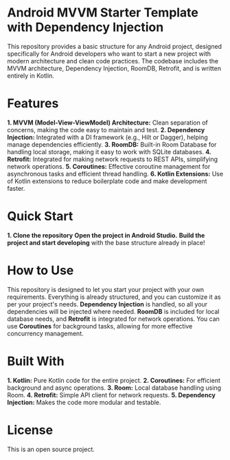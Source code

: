 # Android MVVM Starter Template with Dependency Injection
This repository provides a basic structure for any Android project, designed specifically for Android developers who want to start a new project with modern architecture and clean code practices. The codebase includes the MVVM architecture, Dependency Injection, RoomDB, Retrofit, and is written entirely in Kotlin.

# Features
**1. MVVM (Model-View-ViewModel) Architecture:** Clean separation of concerns, making the code easy to maintain and test.
**2. Dependency Injection:** Integrated with a DI framework (e.g., Hilt or Dagger), helping manage dependencies efficiently.
**3. RoomDB:** Built-in Room Database for handling local storage, making it easy to work with SQLite databases.
**4. Retrofit:** Integrated for making network requests to REST APIs, simplifying network operations.
**5. Coroutines:** Effective coroutine management for asynchronous tasks and efficient thread handling.
**6. Kotlin Extensions:** Use of Kotlin extensions to reduce boilerplate code and make development faster.

# Quick Start
**1. Clone the repository**
**Open the project in Android Studio.**
**Build the project and start developing** with the base structure already in place!

# How to Use
This repository is designed to let you start your project with your own requirements. Everything is already structured, and you can customize it as per your project's needs.
**Dependency Injection** is handled, so all your dependencies will be injected where needed.
**RoomDB** is included for local database needs, and **Retrofit** is integrated for network operations.
You can use **Coroutines** for background tasks, allowing for more effective concurrency management.

# Built With
**1. Kotlin:** Pure Kotlin code for the entire project.
**2. Coroutines:** For efficient background and async operations.
**3. Room:** Local database handling using Room.
**4. Retrofit:** Simple API client for network requests.
**5. Dependency Injection:** Makes the code more modular and testable.

# License
This is an open source project.




